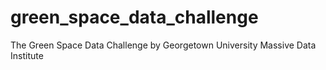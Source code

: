 # green_space_data_challenge
The Green Space Data Challenge by Georgetown University Massive Data Institute

